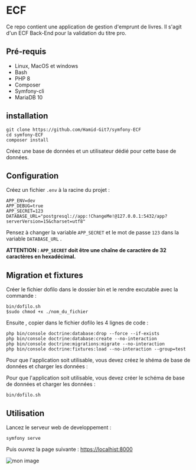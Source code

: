 # ECF

Ce repo contient une application de gestion d'emprunt de livres. Il s'agit d'un ECF Back-End pour la validation du titre pro.

## Pré-requis

- Linux, MacOS et windows
- Bash
- PHP 8
- Composer
- Symfony-cli
- MariaDB 10

## installation

```
git clone https://github.com/Hamid-Git7/symfony-ECF
cd symfony-ECF
composer install
```

Créez une base de données et un utilisateur dédié pour cette base de données.

## Configuration

Créez un fichier `.env` à la racine du projet :

```
APP_ENV=dev
APP_DEBUG=true
APP_SECRET=123
DATABASE_URL="postgresql://app:!ChangeMe!@127.0.0.1:5432/app?serverVersion=15&charset=utf8"
```
Pensez à changer la variable `APP_SECRET` et le mot de passe `123` dans la variable `DATABASE_URL` .

**ATTENTION : `APP_SECRET` doit être une chaîne de caractère de 32 caractères en hexadécimal.**

## Migration et fixtures 

Créer le fichier dofilo dans le dossier bin et le rendre excutable avec la commande :
```
bin/dofilo.sh
$sudo chmod +x ./nom_du_fichier
```
Ensuite , copier dans le fichier dofilo les 4 lignes de code :
```
php bin/console doctrine:database:drop --force --if-exists
php bin/console doctrine:database:create --no-interaction
php bin/console doctrine:migrations:migrate --no-interaction
php bin/console doctrine:fixtures:load --no-interaction --group=test
```

Pour que l'application soit utilisable, vous devez créez le shéma de base de données et charger les données :


Pour que l'application soit utilisable, vous devez créer le schéma de base de données et charger les données :

```
bin/dofilo.sh
```

## Utilisation

Lancez le serveur web de developpement :

```
symfony serve
```

Puis ouvrez la page suivante : [https://localhist:8000](https://localhost:8000)

![mon image]()